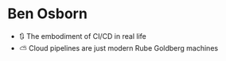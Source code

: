 # Ben Osborn

- 🔃 The embodiment of CI/CD in real life
- ⛅ Cloud pipelines are just modern Rube Goldberg machines

